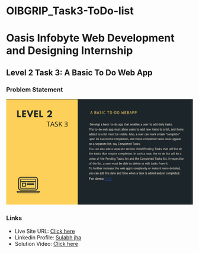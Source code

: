 # OIBGRIP_Task3-ToDo-list

# Oasis Infobyte Web Development and Designing Internship 

## Level 2 Task 3: A Basic To Do Web App

### Problem Statement 
![](./screenshot.jpg)

### Links
- Live Site URL: [Click here](https://sulabh007.github.io/OIBGRIP_Task3-ToDo-list/)
- Linkedin Profile: [Sulabh jha](https://www.linkedin.com/in/sulabh-jha-6709621a0/)
- Solution Video: [Click here](https://www.linkedin.com/posts/sulabh-jha-6709621a0_task3-level2-oasisinfobyte-activity-6916792581322407936-4Dix?utm_source=linkedin_share&utm_medium=member_desktop_web)
